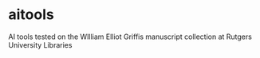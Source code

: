 # aitools
AI tools tested on the WIlliam Elliot Griffis manuscript collection at Rutgers University Libraries
